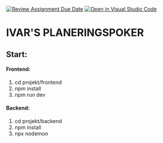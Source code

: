 [![Review Assignment Due Date](https://classroom.github.com/assets/deadline-readme-button-24ddc0f5d75046c5622901739e7c5dd533143b0c8e959d652212380cedb1ea36.svg)](https://classroom.github.com/a/V_7RZ58X)
[![Open in Visual Studio Code](https://classroom.github.com/assets/open-in-vscode-718a45dd9cf7e7f842a935f5ebbe5719a5e09af4491e668f4dbf3b35d5cca122.svg)](https://classroom.github.com/online_ide?assignment_repo_id=11048290&assignment_repo_type=AssignmentRepo)
# IVAR'S PLANERINGSPOKER

## Start:
#### Frontend:
1. cd projekt/frontend
2. npm install
3. npm run dev

#### Backend:
1. cd projekt/backend
2. npm install
3. npx nodemon
